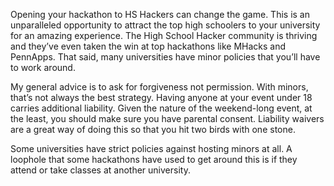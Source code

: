 Opening your hackathon to HS Hackers can change the game. This is an unparalleled opportunity to attract the top high schoolers to your university for an amazing experience. The High School Hacker community is thriving and they’ve even taken the win at top hackathons like MHacks and PennApps. That said, many universities have minor policies that you’ll have to work around. 

My general advice is to ask for forgiveness not permission. With minors, that’s not always the best strategy. Having anyone at your event under 18 carries additional liability. Given the nature of the weekend-long event, at the least, you should make sure you have parental consent. Liability waivers are a great way of doing this so that you hit two birds with one stone. 

Some universities have strict policies against hosting minors at all. A loophole that some hackathons have used to get around this is if they attend or take classes at another university.